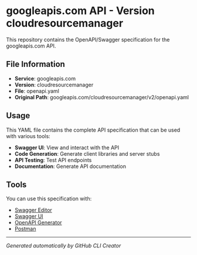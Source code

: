 # googleapis.com API - Version cloudresourcemanager

This repository contains the OpenAPI/Swagger specification for the googleapis.com API.

## File Information

- **Service**: googleapis.com
- **Version**: cloudresourcemanager
- **File**: openapi.yaml
- **Original Path**: googleapis.com/cloudresourcemanager/v2/openapi.yaml

## Usage

This YAML file contains the complete API specification that can be used with various tools:

- **Swagger UI**: View and interact with the API
- **Code Generation**: Generate client libraries and server stubs
- **API Testing**: Test API endpoints
- **Documentation**: Generate API documentation

## Tools

You can use this specification with:

- [Swagger Editor](https://editor.swagger.io/)
- [Swagger UI](https://swagger.io/tools/swagger-ui/)
- [OpenAPI Generator](https://openapi-generator.tech/)
- [Postman](https://www.postman.com/)

---

*Generated automatically by GitHub CLI Creator*
